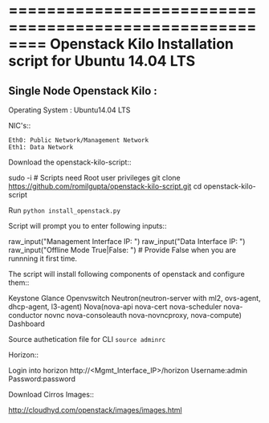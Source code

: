 ========================================================
Openstack Kilo Installation script for Ubuntu 14.04 LTS
========================================================

Single Node Openstack Kilo :
--------------------------

  Operating System : Ubuntu14.04 LTS

  NIC's::

    Eth0: Public Network/Management Network
    Eth1: Data Network

Download the openstack-kilo-script::

  sudo -i # Scripts need Root user privileges
  git clone https://github.com/romilgupta/openstack-kilo-script.git
  cd openstack-kilo-script
  
Run ``python install_openstack.py``

Script will prompt you to enter following inputs::

  raw_input("Management Interface IP: ")
  raw_input("Data Interface IP: ")
  raw_input("Offline Mode True|False: ") # Provide False when you are runnning it first time.

The script will install following components of openstack and configure them::

  Keystone
  Glance
  Openvswitch
  Neutron(neutron-server with ml2, ovs-agent, dhcp-agent, l3-agent)
  Nova(nova-api nova-cert nova-scheduler nova-conductor novnc nova-consoleauth nova-novncproxy, nova-compute)
  Dashboard

Source authetication file for CLI ``source adminrc``

Horizon::
  
  Login into horizon http://<Mgmt_Interface_IP>/horizon  Username:admin  Password:password
  
Download Cirros Images::

  http://cloudhyd.com/openstack/images/images.html
